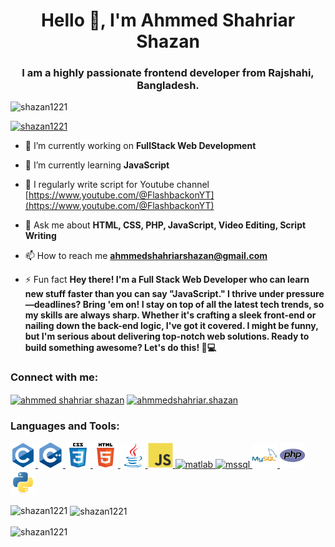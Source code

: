 <h1 align="center">Hello 👋, I'm Ahmmed Shahriar Shazan</h1>
<h3 align="center">I am a highly passionate frontend developer from Rajshahi, Bangladesh.</h3>

<p align="left"> <img src="https://komarev.com/ghpvc/?username=shazan1221&label=Profile%20views&color=0e75b6&style=flat" alt="shazan1221" /> </p>

<p align="left"> <a href="https://github.com/ryo-ma/github-profile-trophy"><img src="https://github-profile-trophy.vercel.app/?username=shazan1221" alt="shazan1221" /></a> </p>

- 🔭 I’m currently working on **FullStack Web Development**

- 🌱 I’m currently learning **JavaScript**

- 📝 I regularly write script for Youtube channel [https://www.youtube.com/@FlashbackonYT](https://www.youtube.com/@FlashbackonYT)

- 💬 Ask me about **HTML, CSS, PHP, JavaScript, Video Editing, Script Writing**

- 📫 How to reach me **ahmmedshahriarshazan@gmail.com**

- ⚡ Fun fact **Hey there! I'm a Full Stack Web Developer who can learn new stuff faster than you can say "JavaScript." I thrive under pressure—deadlines? Bring 'em on! I stay on top of all the latest tech trends, so my skills are always sharp. Whether it's crafting a sleek front-end or nailing down the back-end logic, I've got it covered. I might be funny, but I'm serious about delivering top-notch web solutions. Ready to build something awesome? Let's do this! :rocket::computer:**

<h3 align="left">Connect with me:</h3>
<p align="left">
<a href="https://linkedin.com/in/ahmmed shahriar shazan" target="blank"><img align="center" src="https://raw.githubusercontent.com/rahuldkjain/github-profile-readme-generator/master/src/images/icons/Social/linked-in-alt.svg" alt="ahmmed shahriar shazan" height="30" width="40" /></a>
<a href="https://fb.com/ahmmedshahriar.shazan" target="blank"><img align="center" src="https://raw.githubusercontent.com/rahuldkjain/github-profile-readme-generator/master/src/images/icons/Social/facebook.svg" alt="ahmmedshahriar.shazan" height="30" width="40" /></a>
</p>

<h3 align="left">Languages and Tools:</h3>
<p align="left"> <a href="https://www.cprogramming.com/" target="_blank" rel="noreferrer"> <img src="https://raw.githubusercontent.com/devicons/devicon/master/icons/c/c-original.svg" alt="c" width="40" height="40"/> </a> <a href="https://www.w3schools.com/cpp/" target="_blank" rel="noreferrer"> <img src="https://raw.githubusercontent.com/devicons/devicon/master/icons/cplusplus/cplusplus-original.svg" alt="cplusplus" width="40" height="40"/> </a> <a href="https://www.w3schools.com/css/" target="_blank" rel="noreferrer"> <img src="https://raw.githubusercontent.com/devicons/devicon/master/icons/css3/css3-original-wordmark.svg" alt="css3" width="40" height="40"/> </a> <a href="https://www.w3.org/html/" target="_blank" rel="noreferrer"> <img src="https://raw.githubusercontent.com/devicons/devicon/master/icons/html5/html5-original-wordmark.svg" alt="html5" width="40" height="40"/> </a> <a href="https://www.java.com" target="_blank" rel="noreferrer"> <img src="https://raw.githubusercontent.com/devicons/devicon/master/icons/java/java-original.svg" alt="java" width="40" height="40"/> </a> <a href="https://developer.mozilla.org/en-US/docs/Web/JavaScript" target="_blank" rel="noreferrer"> <img src="https://raw.githubusercontent.com/devicons/devicon/master/icons/javascript/javascript-original.svg" alt="javascript" width="40" height="40"/> </a> <a href="https://www.mathworks.com/" target="_blank" rel="noreferrer"> <img src="https://upload.wikimedia.org/wikipedia/commons/2/21/Matlab_Logo.png" alt="matlab" width="40" height="40"/> </a> <a href="https://www.microsoft.com/en-us/sql-server" target="_blank" rel="noreferrer"> <img src="https://www.svgrepo.com/show/303229/microsoft-sql-server-logo.svg" alt="mssql" width="40" height="40"/> </a> <a href="https://www.mysql.com/" target="_blank" rel="noreferrer"> <img src="https://raw.githubusercontent.com/devicons/devicon/master/icons/mysql/mysql-original-wordmark.svg" alt="mysql" width="40" height="40"/> </a> <a href="https://www.php.net" target="_blank" rel="noreferrer"> <img src="https://raw.githubusercontent.com/devicons/devicon/master/icons/php/php-original.svg" alt="php" width="40" height="40"/> </a> <a href="https://www.python.org" target="_blank" rel="noreferrer"> <img src="https://raw.githubusercontent.com/devicons/devicon/master/icons/python/python-original.svg" alt="python" width="40" height="40"/> </a> </p>

<p><img align="left" src="https://github-readme-stats.vercel.app/api/top-langs?username=shazan1221&show_icons=true&locale=en&layout=compact" alt="shazan1221" /></p>

<p>&nbsp;<img align="center" src="https://github-readme-stats.vercel.app/api?username=shazan1221&show_icons=true&locale=en" alt="shazan1221" /></p>

<p><img align="center" src="https://github-readme-streak-stats.herokuapp.com/?user=shazan1221&" alt="shazan1221" /></p>
